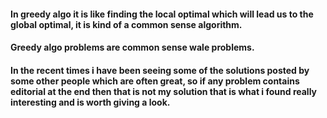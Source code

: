 #### In greedy algo it is like finding the local optimal which will lead us to the global optimal, it is kind of a common sense algorithm.


#### Greedy algo problems are common sense wale problems.

#### In the recent times i have been seeing some of the solutions posted by some other people which are often great, so if any problem contains editorial at the end then that is not my solution that is what i found really interesting and is worth giving a look.